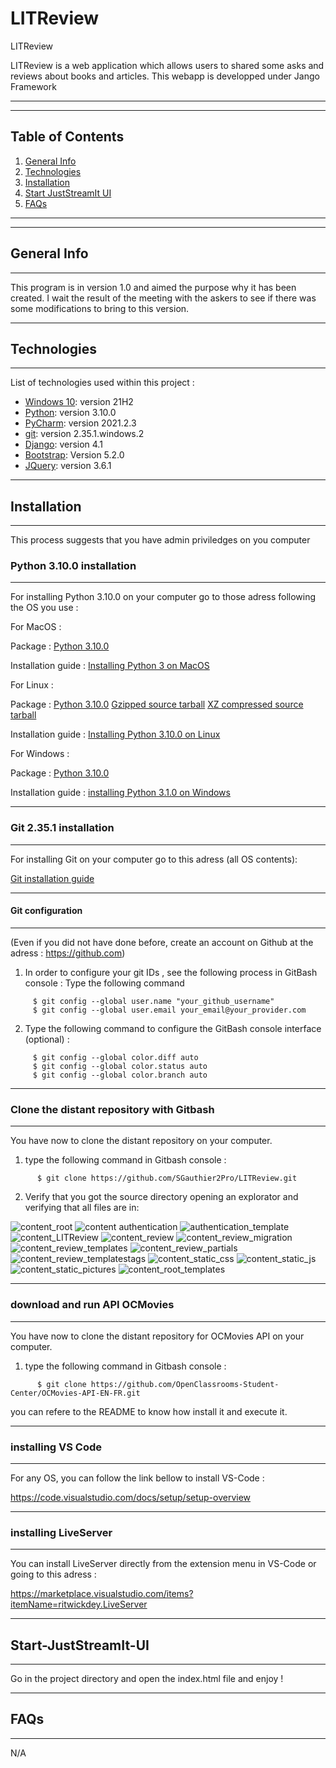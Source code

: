 # LITReview
LITReview

LITReview is a web application which allows users to shared some asks and reviews about books and articles.
This webapp is developped under Jango Framework 
***
***
## Table of Contents
1. [General Info](#general-info)
2. [Technologies](#technologies)
3. [Installation](#installation)
4. [Start JustStreamIt UI](#Start-JustStreamIt-UI)
5. [FAQs](#faqs)
***
***
## General Info
***
This program is in version 1.0 and aimed the purpose why it has been created.
I wait the result of the meeting with the askers to see if there was some modifications to bring to this version.

***
## Technologies
***
List of technologies used within this project : 
* [Windows 10](https://www.microsoft.com/fr-fr/software-download/windows10): version 21H2
* [Python](https://www.python.org/downloads/release/python-3100/):  version 3.10.0
* [PyCharm](https://www.jetbrains.com/fr-fr/pycharm/): version 2021.2.3
* [git](https://git-scm.com/download/win): version 2.35.1.windows.2
* [Django](https://www.djangoproject.com/): version 4.1
* [Bootstrap](https://getbootstrap.com/): Version 5.2.0
* [JQuery](https://jquery.com/): version 3.6.1

***
## Installation
***
This process suggests that you have admin priviledges on you computer
### Python 3.10.0 installation
***
For installing Python 3.10.0 on your computer go to those adress following the OS you use :

For MacOS :

  Package :
    [Python 3.10.0](https://www.python.org/ftp/python/3.10.0/python-3.10.0post2-macos11.pkg)
    
  Installation guide :
    [Installing Python 3 on MacOS](https://docs.python-guide.org/starting/install3/osx/)

For Linux :

  Package :
    [Python 3.10.0](https://www.python.org/downloads/release/python-3100/)
    [Gzipped source tarball](https://www.python.org/ftp/python/3.10.0/Python-3.10.0.tgz)
    [XZ compressed source tarball](https://www.python.org/ftp/python/3.10.0/Python-3.10.0.tar.xz)
    
 Installation guide :
    [Installing Python 3.10.0 on Linux](https://docs.python-guide.org/starting/install3/linux/)

For Windows :

  Package : 
    [Python 3.10.0](https://www.python.org/ftp/python/3.10.0/python-3.10.0-amd64.exe)
    
  Installation guide :
    [installing Python 3.1.0 on Windows](https://docs.python.org/fr/3/using/windows.html)

***
### Git 2.35.1 installation
***
For installing Git on your computer go to this adress (all OS contents):

[Git installation guide](https://git-scm.com/book/en/v2/Getting-Started-Installing-Git)

***
#### Git configuration 
***
(Even if you did not have done before, create an account on Github at the adress : https://github.com)

1. In order to configure your git IDs , see the following process in GitBash console :
   Type the following command
  
  ``` 
       $ git config --global user.name "your_github_username"
       $ git config --global user.email your_email@your_provider.com
  ```
2. Type the following command to configure the GitBash console interface (optional) :
  
  ```
       $ git config --global color.diff auto
       $ git config --global color.status auto 
       $ git config --global color.branch auto
  ```
***
### Clone the distant repository with Gitbash
***
You have now to clone the distant repository on your computer.
1. type the following command in Gitbash console :
  
  ```
        $ git clone https://github.com/SGauthier2Pro/LITReview.git
  ```
2. Verify that you got the source directory opening an explorator and verifying that all files are in:

![content_root](https://user-images.githubusercontent.com/99419487/189898295-e63ac66d-5160-4c3a-8585-ccc4cf853f6a.png)
![content authentication](https://user-images.githubusercontent.com/99419487/189898305-7d7d868d-6ad4-4726-af5d-f911a6fff690.png)
![authentication_template](https://user-images.githubusercontent.com/99419487/189898320-784a9368-e801-4660-8dda-8c30f0d475c9.png)
![content_LITReview](https://user-images.githubusercontent.com/99419487/189898335-bcad09a7-418a-4b89-ac68-9af9b005ef3e.png)
![content_review](https://user-images.githubusercontent.com/99419487/189898349-55c10aa0-9181-4227-98c2-be9db20e0b89.png)
![content_review_migration](https://user-images.githubusercontent.com/99419487/189898363-39b3bf55-4233-4cc0-8357-cb8099506aa8.png)
![content_review_templates](https://user-images.githubusercontent.com/99419487/189898378-9d2c7dbb-9eec-4541-bab1-7b528e6f18c9.png)
![content_review_partials](https://user-images.githubusercontent.com/99419487/189898391-efcf18c1-9fa5-4c50-a459-a5214a9bab1c.png)
![content_review_templatestags](https://user-images.githubusercontent.com/99419487/189898410-20b27be0-db2b-44ec-ae7b-e3d370985183.png)
![content_static_css](https://user-images.githubusercontent.com/99419487/189898418-34b6593d-45c0-4471-b443-99c19ed8682c.png)
![content_static_js](https://user-images.githubusercontent.com/99419487/189898430-8b00e5d9-9c2a-4611-a6b2-c8e5bc3d3faf.png)
![content_static_pictures](https://user-images.githubusercontent.com/99419487/189898445-10a4b156-fd4a-4c89-a2c6-568e6f0d6965.png)
![content_root_templates](https://user-images.githubusercontent.com/99419487/189898454-851706ff-ceca-4865-a75b-bbf64ff25d5b.png)


***
### download and run API OCMovies
***
You have now to clone the distant repository for OCMovies API on your computer.
1. type the following command in Gitbash console :
  
  ```
        $ git clone https://github.com/OpenClassrooms-Student-Center/OCMovies-API-EN-FR.git
  ```
  you can refere to the README to know how install it and execute it.

***
### installing VS Code
***
For any OS, you can follow the link bellow to install VS-Code :

https://code.visualstudio.com/docs/setup/setup-overview

***
### installing LiveServer
***
You can install LiveServer directly from the extension menu in VS-Code or going to this adress :

https://marketplace.visualstudio.com/items?itemName=ritwickdey.LiveServer
 
***
## Start-JustStreamIt-UI
***
Go in the project directory and open the index.html file and enjoy !


***
## FAQs
***

N/A
